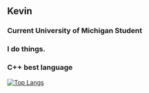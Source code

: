 ## Kevin
### Current University of Michigan Student
### I do things.
### C++ best language

[![Top Langs](https://github-readme-stats.vercel.app/api/top-langs/?username=kevincal&layout=compact&theme=dark)](https://github.com/anuraghazra/github-readme-stats)
